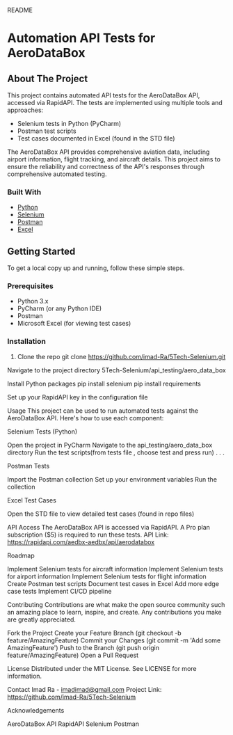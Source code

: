 README
# Automation API Tests for AeroDataBox

## About The Project

This project contains automated API tests for the AeroDataBox API, accessed via RapidAPI. The tests are implemented using multiple tools and approaches:

* Selenium tests in Python (PyCharm)
* Postman test scripts
* Test cases documented in Excel (found in the STD file)

The AeroDataBox API provides comprehensive aviation data, including airport information, flight tracking, and aircraft details. This project aims to ensure the reliability and correctness of the API's responses through comprehensive automated testing.

### Built With

* [Python](https://www.python.org/)
* [Selenium](https://www.selenium.dev/)
* [Postman](https://www.postman.com/)
* [Excel](https://www.microsoft.com/en-us/microsoft-365/excel)

## Getting Started

To get a local copy up and running, follow these simple steps.

### Prerequisites

* Python 3.x
* PyCharm (or any Python IDE)
* Postman
* Microsoft Excel (for viewing test cases)

### Installation

1. Clone the repo
   git clone https://github.com/imad-Ra/5Tech-Selenium.git

Navigate to the project directory
 5Tech-Selenium/api_testing/aero_data_box

Install Python packages
pip install selenium
pip install requirements

Set up your RapidAPI key in the configuration file

Usage
This project can be used to run automated tests against the AeroDataBox API. Here's how to use each component:

Selenium Tests (Python)

Open the project in PyCharm
Navigate to the api_testing/aero_data_box directory
Run the test scripts(from tests file , choose test and press run)
.
.
.

Postman Tests

Import the Postman collection
Set up your environment variables
Run the collection


Excel Test Cases

Open the STD file to view detailed test cases (found in repo files)



API Access
The AeroDataBox API is accessed via RapidAPI. A Pro plan subscription ($5) is required to run these tests.
API Link: https://rapidapi.com/aedbx-aedbx/api/aerodatabox

Roadmap

 Implement Selenium tests for aircraft information
 Implement Selenium tests for airport information
 Implement Selenium tests for flight information
 Create Postman test scripts
 Document test cases in Excel
 Add more edge case tests
 Implement CI/CD pipeline

Contributing
Contributions are what make the open source community such an amazing place to learn, inspire, and create. Any contributions you make are greatly appreciated.

Fork the Project
Create your Feature Branch (git checkout -b feature/AmazingFeature)
Commit your Changes (git commit -m 'Add some AmazingFeature')
Push to the Branch (git push origin feature/AmazingFeature)
Open a Pull Request

License
Distributed under the MIT License. See LICENSE for more information.


Contact
Imad Ra - imadimad@gmail.com
Project Link: https://github.com/imad-Ra/5Tech-Selenium


Acknowledgements

AeroDataBox API
RapidAPI
Selenium
Postman
